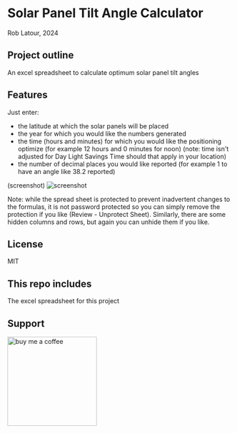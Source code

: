 # Solar Panel Tilt Angle Calculator

Rob Latour, 2024

## Project outline

An excel spreadsheet to calculate optimum solar panel tilt angles

## Features

Just enter:
- the latitude at which the solar panels will be placed
- the year for which you would like the numbers generated
- the time (hours and minutes) for which you would like the positioning optimize (for example 12 hours and 0 minutes for noon)
  (note: time isn't adjusted for Day Light Savings Time should that apply in your location)
- the number of decimal places you would like reported (for example 1 to have an angle like 38.2 reported)

(screenshot)
![screenshot](https://github.com/roblatour/SolarPanelTiltAngleCalculator/assets/5200730/85c1ff65-95b5-4960-9877-3af8d765b666)


Note: while the spread sheet is protected to prevent inadvertent changes to the formulas, it is not password protected so you can simply remove the protection if you like (Review - Unprotect Sheet).   Similarly, there are some hidden columns and rows, but again you can unhide them if you like.

## License

MIT

## This repo includes

The excel spreadsheet for this project

## Support

[<img alt="buy me  a coffee" width="200px" src="https://cdn.buymeacoffee.com/buttons/v2/default-blue.png" />](https://www.buymeacoffee.com/roblatour)
